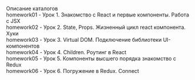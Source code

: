 Описание каталогов  
homework01  -   Урок 1. Знакомство с React и первые компоненты. Работа с JSX  
homework02  -   Урок 2. State, Props. Жизненный цикл react компонента. Хуки  
homework03  -   Урок 3. Virtual DOM. Подключение библиотеки UI-компонентов  
homework04  -   Урок 4. Children. Роутинг в React  
homework05  -   Урок 5. Компоненты высшего порядка знакомство с Redux  
homework06  -   Урок 6. Погружение в Redux. Connect  